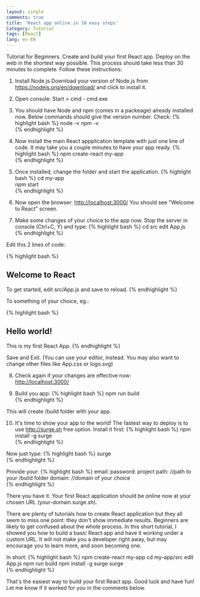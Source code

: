 ```yaml
---
layout: single
comments: true
title: 'React app online in 10 easy steps'
Category: Tutorial
tags: [React]
lang: en-EN
---
```

Tutorial for Beginners. Create and build your first React app. Deploy on the web in the shortest way possible. This process should take less than 30 minutes to complete. Follow these instructions:

1. Install Node.js 
Download your version of Node.js from <https://nodejs.org/en/download/> and click to install it.

2. Open console: Start > cmd - cmd.exe

3. You should have Node and npm (comes in a packeage) already installed now. Below commands should give the version number. Check:
{% highlight bash %}
node -v
npm -v    
{% endhighlight %}

4. Now install the main React appplication template with just one line of code. It may take you a couple minutes to have your app ready.
{% highlight bash %}
npm create-react my-app    
{% endhighlight %}

5. Once installed, change the folder and start the application.
{% highlight bash %}
cd my-app    
npm start    
{% endhighlight %}

6. Now open the browser: 
<http://localhost:3000/>
You should see "Welcome to React" screen.

7. Make some changes of your choice to the app now. Stop the server in console (Ctrl+C, Y) and type:
{% highlight bash %}
cd src
edit App.js    
{% endhighlight %}

Edit this 2 lines of code:

{% highlight bash %}
<h2>Welcome to React</h2>
To get started, edit src/App.js and save to reload.        
{% endhighlight %}

To something of your choice, eg.:

{% highlight bash %}
<h2>Hello world!</h2>
This is my first React App.         
{% endhighlight %}

Save and Exit. 
(You can use your editor, instead. You may also want to change other files like App.css or logo.svg)

8. Check again if your changes are effective now:    
<http://localhost:3000/>

9. Build you app:
{% highlight bash %}
npm run build    
{% endhighlight %}

This will create /build folder with your app.

10. It's time to show your app to the world! The fastest way to deploy is to use <http://surge.sh> free option. Install it first:
{% highlight bash %}
npm install -g surge    
{% endhighlight %}

Now just type:
{% highlight bash %}
surge    
{% endhighlight %}

Provide your:
{% highlight bash %}
email:
password:
project path:  //path to your /build folder
domain:  //domain of your choice    
{% endhighlight %}

There you have it. Your first React application should be online now at your chosen URL (your-domain.surge.sh).

There are plenty of tutorials how to create React application but they all seem to miss one point: they don't show immediate results. Beginners are likely to get confused about the whole process. In this short tutorial, I showed you how to build a basic React app and have it working under a custom URL. It will not make you a developer right away, but may encourage you to learn more, and soon becoming one.

In short:
    {% highlight bash %}
    npm create-react my-app
    cd my-app/src
    edit App.js
    npm run build
    npm install -g surge
    surge    
    {% endhighlight %}

That's the easiest way to build your first React app. Good luck and have fun! 
Let me know if it worked for you in the comments below.
